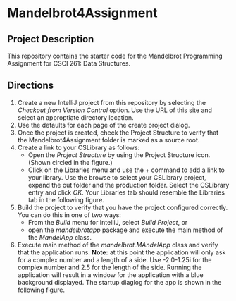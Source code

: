 # Mandelbrot4Assignment
## Project Description
This repository contains the  starter code for the Mandelbrot Programming Assignment for CSCI 261: Data Structures.
## Directions
1. Create a new IntelliJ project from this repository by selecting the *Checkout from Version Control* option.  Use the URL of this site and select an approptiate directory location.
2. Use the defaults for each page of the create project dialog.
3. Once the project is created, check the Project Structure to verify that the Mandelbrot4Assignment folder is marked as a source root.
4. Create a link to your CSLibrary as follows:
    * Open the *Project Structure* by using the Project Structure icon. (Shown circled in the figure.)
    * Click on the Libraries menu and use the + command to add a link to your library.  Use the browse to select your CSLibrary project, expand the out folder and the production folder.  Select the CSLibrary entry and click *OK*. Your Libraries tab should resemble the Libraries tab in the following figure.
5. Build the project to verify that you have the project configured correctly.  You can do this in one of two ways:
    * From the *Build* menu for IntelliJ, select *Build Project*, or
    * open the *mandelbrotapp* package and execute the main method of the *MandelApp* class.
6. Execute main method of the *mandelbrot.MAndelApp* class and verify that the application runs.  **Note:** at this point the application will only ask for a complex number and a length of a side.  Use -2.0-1.25i for the complex number and 2.5 for the length of the side.  Running the application will result in a window for the application with a blue background displayed.  The startup diaglog for the app is shown in the following figure.

